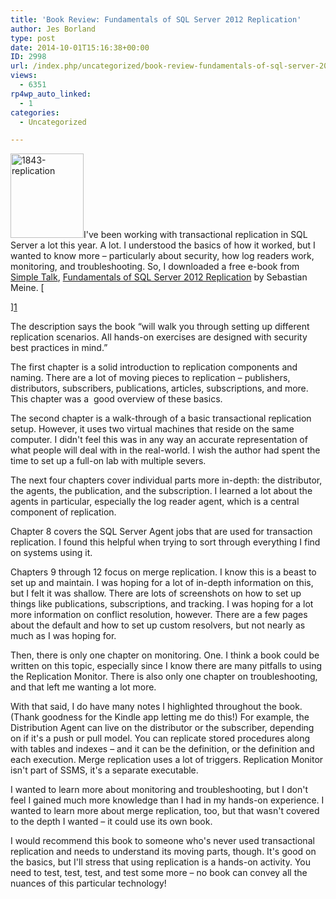 ```yaml
---
title: 'Book Review: Fundamentals of SQL Server 2012 Replication'
author: Jes Borland
type: post
date: 2014-10-01T15:16:38+00:00
ID: 2998
url: /index.php/uncategorized/book-review-fundamentals-of-sql-server-2012-replication/
views:
  - 6351
rp4wp_auto_linked:
  - 1
categories:
  - Uncategorized

---
```

[<img class="alignleft wp-image-2999 size-full" src="/wp-content/uploads/2014/10/1843-replication.png" alt="1843-replication" width="117" height="135" />][1]I've been working with transactional replication in SQL Server a lot this year. A lot. I understood the basics of how it worked, but I wanted to know more – particularly about security, how log readers work, monitoring, and troubleshooting. So, I downloaded a free e-book from <a href="https://www.simple-talk.com/" target="_blank">Simple Talk</a>, <a href="https://www.simple-talk.com/books/sql-books/fundamentals-of-sql-server-2012-replication-by-sebastian-meine/" target="_blank">Fundamentals of SQL Server 2012 Replication</a> by Sebastian Meine. [
  
][1] 

The description says the book “will walk you through setting up different replication scenarios. All hands-on exercises are designed with security best practices in mind.”

The first chapter is a solid introduction to replication components and naming. There are a lot of moving pieces to replication – publishers, distributors, subscribers, publications, articles, subscriptions, and more. This chapter was a  good overview of these basics.

The second chapter is a walk-through of a basic transactional replication setup. However, it uses two virtual machines that reside on the same computer. I didn't feel this was in any way an accurate representation of what people will deal with in the real-world. I wish the author had spent the time to set up a full-on lab with multiple severs.

The next four chapters cover individual parts more in-depth: the distributor, the agents, the publication, and the subscription. I learned a lot about the agents in particular, especially the log reader agent, which is a central component of replication.

Chapter 8 covers the SQL Server Agent jobs that are used for transaction replication. I found this helpful when trying to sort through everything I find on systems using it.

Chapters 9 through 12 focus on merge replication. I know this is a beast to set up and maintain. I was hoping for a lot of in-depth information on this, but I felt it was shallow. There are lots of screenshots on how to set up things like publications, subscriptions, and tracking. I was hoping for a lot more information on conflict resolution, however. There are a few pages about the default and how to set up custom resolvers, but not nearly as much as I was hoping for.

Then, there is only one chapter on monitoring. One. I think a book could be written on this topic, especially since I know there are many pitfalls to using the Replication Monitor. There is also only one chapter on troubleshooting, and that left me wanting a lot more.

With that said, I do have many notes I highlighted throughout the book. (Thank goodness for the Kindle app letting me do this!) For example, the Distribution Agent can live on the distributor or the subscriber, depending on if it's a push or pull model. You can replicate stored procedures along with tables and indexes – and it can be the definition, or the definition and each execution. Merge replication uses a lot of triggers. Replication Monitor isn't part of SSMS, it's a separate executable.

I wanted to learn more about monitoring and troubleshooting, but I don't feel I gained much more knowledge than I had in my hands-on experience. I wanted to learn more about merge replication, too, but that wasn't covered to the depth I wanted – it could use its own book.

I would recommend this book to someone who's never used transactional replication and needs to understand its moving parts, though. It's good on the basics, but I'll stress that using replication is a hands-on activity. You need to test, test, test, and test some more – no book can convey all the nuances of this particular technology!

 [1]: https://www.simple-talk.com/books/sql-books/fundamentals-of-sql-server-2012-replication-by-sebastian-meine/